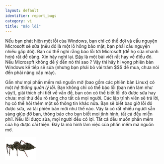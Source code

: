 ```yaml
---
layout: default
identifier: report_bugs
category: vi
title: "Báo lỗi"
---
```


Nếu bạn phát hiện một lỗi của Windows, bạn chỉ có thể đợi và cầu nguyện Microsoft sẽ 
sửa (nếu đó là một lỗ hổng bảo mật, bạn phải cầu nguyện nhiều gấp đôi). Bạn có thể nghĩ rằng 
báo lỗi tới Microsoft (để họ sửa nhanh hơn) rất dễ dàng. Xin hãy nghĩ lại. <a 
href="http://www.oreillynet.com/mac/blog/2002/06/mission_impossible_submitting.html">Đây</a> 
là một bài viết rất hay về điều đó. Nếu Microsoft không để ý đến nó thì sao ? Vậy thì hãy hi vọng 
phiên bản Windows kế tiếp sẽ sửa (nhưng bạn phải bỏ vài trăm $$$ để mua, chưa nói đến phải 
nâng cấp máy).

Gần như mọi phần mềm mã nguồn mở (bao gồm các phiên bản Linux) có một <i>hệ thống quản lý lỗi</i>. 
Bạn không chỉ có thể báo lỗi (bạn nên làm như vậy!), giải thích chi tiết về vấn đề, bạn còn có thể 
biết lỗi đó được sửa hay chưa: mọi thứ đều rõ ràng cho tất cả mọi người. Các lập trình viên sẽ trả lời, 
họ có thể hỏi thêm một số thông tin khác nữa. Bạn sẽ biết bao giờ lỗi đó được sửa, và tải phiên bản 
mới như thế nào. Vậy là có rất nhiều người sẵn sàng giúp đỡ bạn, thông báo cho bạn biết mọi tình hình, 
tất cả đều miễn phí!. Nếu lỗi được sửa, mọi người đều có lợi. Tất cả đều muốn phần mềm của họ được 
cải thiện. Đây là mô hình làm việc của phần mềm mã nguồn mở.

<img src="/img/report_bugs_thumb.png" />




